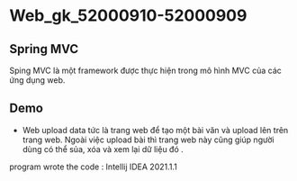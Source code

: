 # Web_gk_52000910-52000909

## Spring MVC 

Sping MVC là một framework được thực hiện trong mô hình MVC của các ứng dụng web. 

## Demo 

-  Web upload data tức là trang web để tạo  một bài văn và upload lên trên trang web. Ngoài việc upload bài thì trang web này cũng giúp người dùng có thể sủa, xóa và xem lại dữ liệu đó .

program wrote the code : Intellij IDEA 2021.1.1


